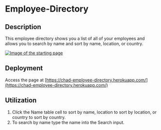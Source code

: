 # Employee-Directory

## Description

This employee directory shows you a list of all of your employees and allows you to search by name and sort by name, location, or country.

[![Image of the starting page](https://github.com/Chad1281/employee-directory/blob/main/Homepage.gif)](https://github.com/Chad1281/employee-directory/blob/main/Homepage.gif)

## Deployment

Access the page at [https://chad-employee-directory.herokuapp.com/](https://chad-employee-directory.herokuapp.com/)

## Utilization

1. Click the Name table cell to sort by name, location to sort by location, or country to sort by country.
2. To search by name type the name into the Search input.
